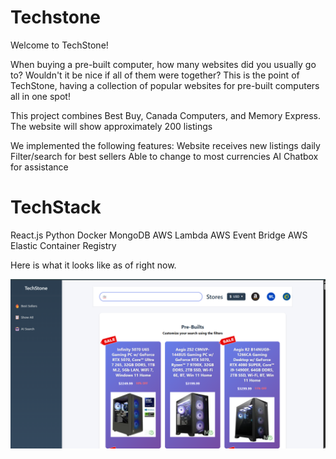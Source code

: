 # Techstone

Welcome to TechStone!

When buying a pre-built computer, how many websites did you usually go to? Wouldn't it be nice if all of them were together?
This is the point of TechStone, having a collection of popular websites for pre-built computers all in one spot! 

This project combines Best Buy, Canada Computers, and Memory Express. The website will show approximately 200 listings 

We implemented the following features:
Website receives new listings daily 
Filter/search for best sellers
Able to change to most currencies 
AI Chatbox for assistance



# TechStack
React.js
Python
Docker
MongoDB
AWS Lambda
AWS Event Bridge
AWS Elastic Container Registry



Here is what it looks like as of right now. 

![Project snapshot](snapshots/snapshot3.png)



